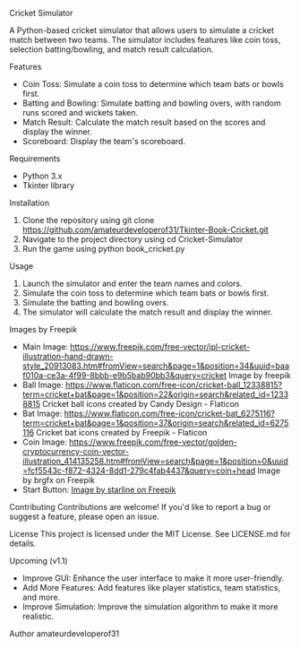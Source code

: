 Cricket Simulator

A Python-based cricket simulator that allows users to simulate a cricket match between two teams. The simulator includes features like coin toss, selection batting/bowling, and match result calculation.

Features
- Coin Toss: Simulate a coin toss to determine which team bats or bowls first.
- Batting and Bowling: Simulate batting and bowling overs, with random runs scored and wickets taken.
- Match Result: Calculate the match result based on the scores and display the winner.
- Scoreboard: Display the team's scoreboard.

Requirements
- Python 3.x
- Tkinter library

Installation
1. Clone the repository using git clone https://github.com/amateurdeveloperof31/Tkinter-Book-Cricket.git
2. Navigate to the project directory using cd Cricket-Simulator
3. Run the game using python book_cricket.py

Usage
1. Launch the simulator and enter the team names and colors.
2. Simulate the coin toss to determine which team bats or bowls first.
3. Simulate the batting and bowling overs.
4. The simulator will calculate the match result and display the winner.

Images by Freepik
- Main Image: https://www.freepik.com/free-vector/ipl-cricket-illustration-hand-drawn-style_20913083.htm#fromView=search&page=1&position=34&uuid=baaf010a-ce3a-4f99-8bbb-e9b5bab90bb3&query=cricket
Image by freepik
- Ball Image: https://www.flaticon.com/free-icon/cricket-ball_12338815?term=cricket+bat&page=1&position=22&origin=search&related_id=12338815
Cricket ball icons created by Candy Design - Flaticon
- Bat Image: https://www.flaticon.com/free-icon/cricket-bat_6275116?term=cricket+bat&page=1&position=37&origin=search&related_id=6275116
Cricket bat icons created by Freepik - Flaticon
- Coin Image: https://www.freepik.com/free-vector/golden-cryptocurrency-coin-vector-illustration_414135258.htm#fromView=search&page=1&position=0&uuid=fcf5543c-f872-4324-8dd1-279c4fab4437&query=coin+head 
Image by brgfx on Freepik
- Start Button: <a href="https://www.freepik.com/free-vector/collection-watercolor-rough-texture-background-with-brush-stroke-effect_381370440.htm#fromView=search&page=6&position=20&uuid=f0a27397-8c8b-4336-84b5-64998a7430b6&query=splash">Image by starline on Freepik</a>

Contributing
Contributions are welcome! If you'd like to report a bug or suggest a feature, please open an issue.

License
This project is licensed under the MIT License. See LICENSE.md for details.

Upcoming (v1.1)
- Improve GUI: Enhance the user interface to make it more user-friendly.
- Add More Features: Add features like player statistics, team statistics, and more.
- Improve Simulation: Improve the simulation algorithm to make it more realistic.

Author
amateurdeveloperof31
